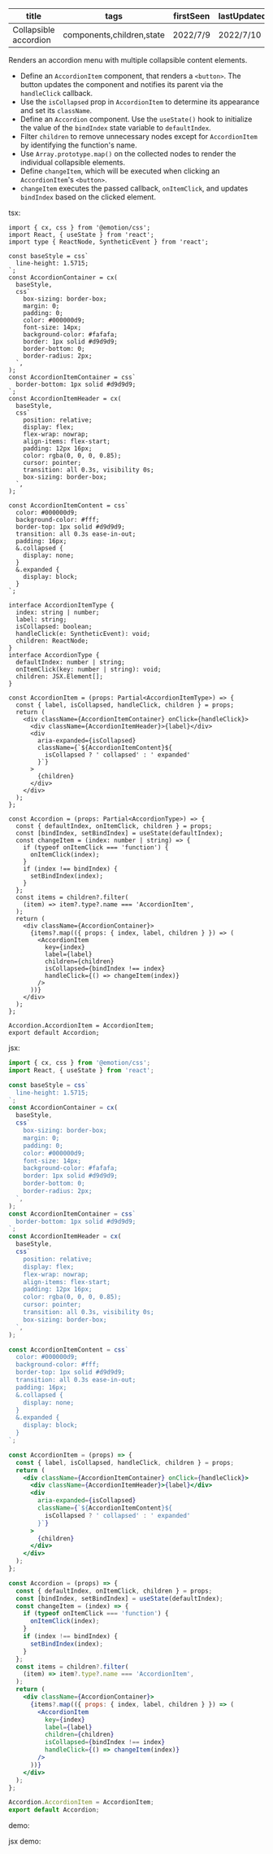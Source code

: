 | title                 | tags                      | firstSeen | lastUpdated |
| --------------------- | ------------------------- | --------- | ----------- |
| Collapsible accordion | components,children,state | 2022/7/9  | 2022/7/10   |

Renders an accordion menu with multiple collapsible content elements.

- Define an `AccordionItem` component, that renders a `<button>`. The button updates the component and notifies its parent via the `handleClick` callback.
- Use the `isCollapsed` prop in `AccordionItem` to determine its appearance and set its `className`.
- Define an `Accordion` component. Use the `useState()` hook to initialize the value of the `bindIndex` state variable to `defaultIndex`.
- Filter `children` to remove unnecessary nodes except for `AccordionItem` by identifying the function's name.
- Use `Array.prototype.map()` on the collected nodes to render the individual collapsible elements.
- Define `changeItem`, which will be executed when clicking an `AccordionItem`'s `<button>`.
- `changeItem` executes the passed callback, `onItemClick`, and updates `bindIndex` based on the clicked element.

tsx:

```tsx | pure
import { cx, css } from '@emotion/css';
import React, { useState } from 'react';
import type { ReactNode, SyntheticEvent } from 'react';

const baseStyle = css`
  line-height: 1.5715;
`;
const AccordionContainer = cx(
  baseStyle,
  css`
    box-sizing: border-box;
    margin: 0;
    padding: 0;
    color: #000000d9;
    font-size: 14px;
    background-color: #fafafa;
    border: 1px solid #d9d9d9;
    border-bottom: 0;
    border-radius: 2px;
  `,
);
const AccordionItemContainer = css`
  border-bottom: 1px solid #d9d9d9;
`;
const AccordionItemHeader = cx(
  baseStyle,
  css`
    position: relative;
    display: flex;
    flex-wrap: nowrap;
    align-items: flex-start;
    padding: 12px 16px;
    color: rgba(0, 0, 0, 0.85);
    cursor: pointer;
    transition: all 0.3s, visibility 0s;
    box-sizing: border-box;
  `,
);

const AccordionItemContent = css`
  color: #000000d9;
  background-color: #fff;
  border-top: 1px solid #d9d9d9;
  transition: all 0.3s ease-in-out;
  padding: 16px;
  &.collapsed {
    display: none;
  }
  &.expanded {
    display: block;
  }
`;

interface AccordionItemType {
  index: string | number;
  label: string;
  isCollapsed: boolean;
  handleClick(e: SyntheticEvent): void;
  children: ReactNode;
}
interface AccordionType {
  defaultIndex: number | string;
  onItemClick(key: number | string): void;
  children: JSX.Element[];
}

const AccordionItem = (props: Partial<AccordionItemType>) => {
  const { label, isCollapsed, handleClick, children } = props;
  return (
    <div className={AccordionItemContainer} onClick={handleClick}>
      <div className={AccordionItemHeader}>{label}</div>
      <div
        aria-expanded={isCollapsed}
        className={`${AccordionItemContent}${
          isCollapsed ? ' collapsed' : ' expanded'
        }`}
      >
        {children}
      </div>
    </div>
  );
};

const Accordion = (props: Partial<AccordionType>) => {
  const { defaultIndex, onItemClick, children } = props;
  const [bindIndex, setBindIndex] = useState(defaultIndex);
  const changeItem = (index: number | string) => {
    if (typeof onItemClick === 'function') {
      onItemClick(index);
    }
    if (index !== bindIndex) {
      setBindIndex(index);
    }
  };
  const items = children?.filter(
    (item) => item?.type?.name === 'AccordionItem',
  );
  return (
    <div className={AccordionContainer}>
      {items?.map(({ props: { index, label, children } }) => (
        <AccordionItem
          key={index}
          label={label}
          children={children}
          isCollapsed={bindIndex !== index}
          handleClick={() => changeItem(index)}
        />
      ))}
    </div>
  );
};

Accordion.AccordionItem = AccordionItem;
export default Accordion;
```

jsx:

```jsx | pure
import { cx, css } from '@emotion/css';
import React, { useState } from 'react';

const baseStyle = css`
  line-height: 1.5715;
`;
const AccordionContainer = cx(
  baseStyle,
  css`
    box-sizing: border-box;
    margin: 0;
    padding: 0;
    color: #000000d9;
    font-size: 14px;
    background-color: #fafafa;
    border: 1px solid #d9d9d9;
    border-bottom: 0;
    border-radius: 2px;
  `,
);
const AccordionItemContainer = css`
  border-bottom: 1px solid #d9d9d9;
`;
const AccordionItemHeader = cx(
  baseStyle,
  css`
    position: relative;
    display: flex;
    flex-wrap: nowrap;
    align-items: flex-start;
    padding: 12px 16px;
    color: rgba(0, 0, 0, 0.85);
    cursor: pointer;
    transition: all 0.3s, visibility 0s;
    box-sizing: border-box;
  `,
);

const AccordionItemContent = css`
  color: #000000d9;
  background-color: #fff;
  border-top: 1px solid #d9d9d9;
  transition: all 0.3s ease-in-out;
  padding: 16px;
  &.collapsed {
    display: none;
  }
  &.expanded {
    display: block;
  }
`;

const AccordionItem = (props) => {
  const { label, isCollapsed, handleClick, children } = props;
  return (
    <div className={AccordionItemContainer} onClick={handleClick}>
      <div className={AccordionItemHeader}>{label}</div>
      <div
        aria-expanded={isCollapsed}
        className={`${AccordionItemContent}${
          isCollapsed ? ' collapsed' : ' expanded'
        }`}
      >
        {children}
      </div>
    </div>
  );
};

const Accordion = (props) => {
  const { defaultIndex, onItemClick, children } = props;
  const [bindIndex, setBindIndex] = useState(defaultIndex);
  const changeItem = (index) => {
    if (typeof onItemClick === 'function') {
      onItemClick(index);
    }
    if (index !== bindIndex) {
      setBindIndex(index);
    }
  };
  const items = children?.filter(
    (item) => item?.type?.name === 'AccordionItem',
  );
  return (
    <div className={AccordionContainer}>
      {items?.map(({ props: { index, label, children } }) => (
        <AccordionItem
          key={index}
          label={label}
          children={children}
          isCollapsed={bindIndex !== index}
          handleClick={() => changeItem(index)}
        />
      ))}
    </div>
  );
};

Accordion.AccordionItem = AccordionItem;
export default Accordion;
```

demo:

<code src="./Demo.tsx"></code>

jsx demo:

<code src="./jsx/Demo.jsx"></code>
